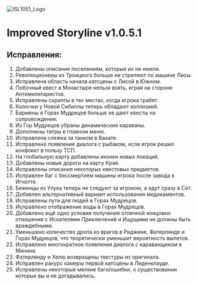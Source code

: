 ![ISL1051_Logo](https://i.imgur.com/ibqzEVj.png)

# Improved Storyline v1.0.5.1

## Исправления:

1. Добавлены описания поселениям, которые их не имели.
2. Революционеры из Троицкого больше не стреляют по машине Лисы.
3. Исправлена область начала катсцены с Лисой в Южном.
4. Побочный квест в Монастыре нельзя взять, играя на стороне Антимилитаристов.
5. Исправлены скрипты в тех местах, когда игрока грабят.
6. Колючки у Новой Сибиллы теперь обладают коллизией. 
7. Бармены в Горах Мудрецов больше не дают квесты на сопровождение.
8. Из Гор Мудрецов убраны динамические караваны.
9. Дополнены титры в главном меню.
10. Исправлена слежка за танком в Вахате.
11. Исправлено появление диалога с рыбаком, если игрок решил конфликт в пользу ТСП.
12. На глобальную карту добавлены иконки новых локаций.
13. Добавлены новые дороги на карту Края.
14. Исправлены описания некоторых квестовых предметов.
15. Исправлен баг с бессмертием машины игрока после завода в Игнотте.
16. Беженцы из Улука теперь не следуют за игроком, а едут сразу в Сет.
17. Добавлен альтернативный вариант использования медикаментов.
18. Исправлены пути для людей в Горах Мудрецов.
19. Исправлено отображение воды в Горах Мудрецов.
20. Добавлено ещё одно условие получения отличной концовки: отношения с Искателями Приключений и Ищущими не должны быть враждебными.
21. Уменьшено количество дропа из врагов в Риджине, Фатерлянде и Горах Мудрецов, что теоретически уменьшит вероятность вылетов.
22. Исправлено многократное появления диалога с караванщиком в Минине.
23. Фатерлянду и Хелю возвращены текстуры из оригинала.
24. Исправлен ракурс камеры первой катсцены в Лиденклауде.
25. Исправлены некоторые мелкие баги/ошибки, о существовании которых вы и не догадывались.